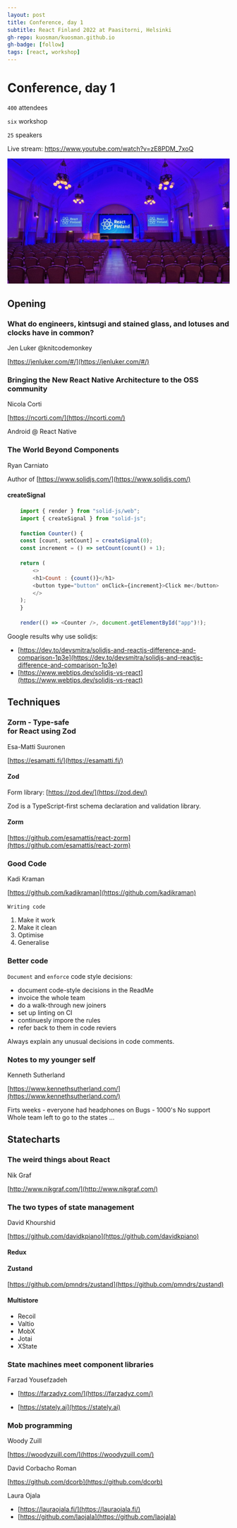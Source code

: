 ```yaml
---
layout: post
title: Conference, day 1
subtitle: React Finland 2022 at Paasitorni, Helsinki
gh-repo: kuosman/kuosman.github.io
gh-badge: [follow]
tags: [react, workshop]
---
```


# Conference, day 1

`400` attendees

`six` workshop

`25` speakers

Live stream: https://www.youtube.com/watch?v=zE8PDM_7xoQ

![React Finland, day 1](https://raw.githubusercontent.com/kuosman/kuosman.github.io/master/_posts/reactfinland_images/20220915_084023.jpg "React Finland, day 1")

## Opening

### What do engineers, kintsugi and stained glass, and lotuses and clocks have in common?

Jen Luker @knitcodemonkey

[https://jenluker.com/#/](https://jenluker.com/#/)

### Bringing the New React Native Architecture to the OSS community

Nicola Corti

[https://ncorti.com/](https://ncorti.com/)

Android @ React Native

### The World Beyond Components

Ryan Carniato

Author of [https://www.solidjs.com/](https://www.solidjs.com/)

#### createSignal

```javascript
    import { render } from "solid-js/web";
    import { createSignal } from "solid-js";

    function Counter() {
    const [count, setCount] = createSignal(0);
    const increment = () => setCount(count() + 1);

    return (
        <>
        <h1>Count : {count()}</h1>
        <button type="button" onClick={increment}>Click me</button>
        </>
    );
    }

    render(() => <Counter />, document.getElementById("app")!);
```

Google results why use solidjs:
- [https://dev.to/devsmitra/solidjs-and-reactjs-difference-and-comparison-1p3e](https://dev.to/devsmitra/solidjs-and-reactjs-difference-and-comparison-1p3e)
- [https://www.webtips.dev/solidjs-vs-react](https://www.webtips.dev/solidjs-vs-react)

## Techniques

### Zorm - Type-safe <form> for React using Zod

Esa-Matti Suuronen

[https://esamatti.fi/](https://esamatti.fi/)

#### Zod

Form library: [https://zod.dev/](https://zod.dev/)

Zod is a TypeScript-first schema declaration and validation library.

#### Zorm

[https://github.com/esamattis/react-zorm](https://github.com/esamattis/react-zorm)

### Good Code

Kadi Kraman

[https://github.com/kadikraman](https://github.com/kadikraman)


`Writing code`
1. Make it work
2. Make it clean
3. Optimise
4. Generalise

### Better code

`Document` and `enforce` code style decisions:
* document code-style decisions in the ReadMe
* invoice the whole team
* do a walk-through new joiners
* set up linting on CI
* continuesly impore the rules
* refer back to them in code reviers

Always explain any unusual decisions in code comments.

### Notes to my younger self

Kenneth Sutherland

[https://www.kennethsutherland.com/](https://www.kennethsutherland.com/)

Firts weeks - everyone had headphones on
Bugs - 1000's
No support
Whole team left to go to the states
...

## Statecharts

### The weird things about React

Nik Graf

[http://www.nikgraf.com/](http://www.nikgraf.com/)

### The two types of state management

David Khourshid

[https://github.com/davidkpiano](https://github.com/davidkpiano)

#### Redux

#### Zustand

[https://github.com/pmndrs/zustand](https://github.com/pmndrs/zustand)

#### Multistore

- Recoil
- Valtio
- MobX
- Jotai
- XState

### State machines meet component libraries

Farzad Yousefzadeh

- [https://farzadyz.com/](https://farzadyz.com/)

- [https://stately.ai](https://stately.ai)

### Mob programming

Woody Zuill

[https://woodyzuill.com/](https://woodyzuill.com/)


David Corbacho Roman

[https://github.com/dcorb](https://github.com/dcorb)

Laura Ojala

- [https://lauraojala.fi/](https://lauraojala.fi/)
- [https://github.com/laojala](https://github.com/laojala)